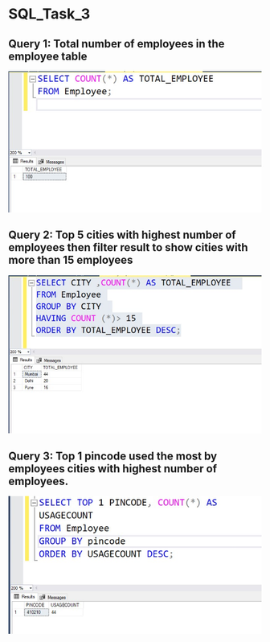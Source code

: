 # SQL_Task_3

## Query 1: Total number of employees in the employee table
![](TOTAL_EMPLOYEE.jpg)

## Query 2: Top 5 cities with highest number of employees then filter result to show cities with more than 15 employees
![](TOP_5_CITIES.jpg)

## Query 3: Top 1 pincode used the most by employees cities with highest number of employees.
![](TOP_PINCODE.jpg)
